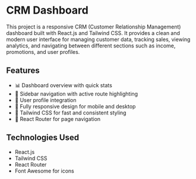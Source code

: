# CRM Dashboard

This project is a responsive CRM (Customer Relationship Management) dashboard built with React.js and Tailwind CSS. It provides a clean and modern user interface for managing customer data, tracking sales, viewing analytics, and navigating between different sections such as income, promotions, and user profiles.

## Features

- 📊 Dashboard overview with quick stats
- 🧭 Sidebar navigation with active route highlighting
- 👤 User profile integration
- 📱 Fully responsive design for mobile and desktop
- 🎨 Tailwind CSS for fast and consistent styling
- 🔄 React Router for page navigation

## Technologies Used

- React.js
- Tailwind CSS
- React Router
- Font Awesome for icons

